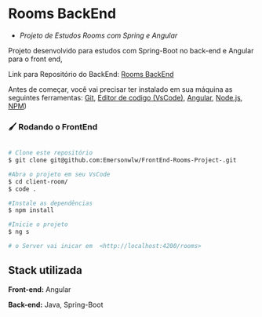 
# Rooms BackEnd

* *Projeto de Estudos Rooms com Spring e Angular*

Projeto desenvolvido para estudos com Spring-Boot no back-end e Angular para o front end, 

Link para Repositório do BackEnd: [Rooms BackEnd](https://github.com/Emersonwlw/BackEnd-Rooms-Project)


Antes de começar, você vai precisar ter instalado em sua máquina as seguintes ferramentas:
[Git](https://git-scm.com), [Editor de codigo (VsCode)](https://code.visualstudio.com/), [Angular](https://angular.io/),
[Node.js](https://nodejs.org/en/), [NPM](https://www.npmjs.com/))


### 🖌️ Rodando o FrontEnd
```bash

# Clone este repositório
$ git clone git@github.com:Emersonwlw/FrontEnd-Rooms-Project-.git

#Abra o projeto em seu VsCode
$ cd client-room/
$ code .

#Instale as dependências 
$ npm install

#Inicie o projeto 
$ ng s

# o Server vai inicar em  <http://localhost:4200/rooms>

```


## Stack utilizada

**Front-end:** Angular 

**Back-end:** Java, Spring-Boot


